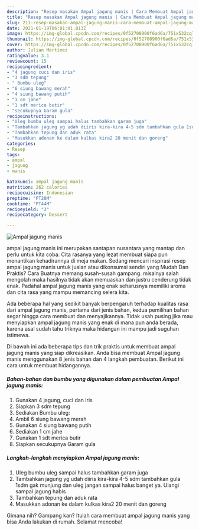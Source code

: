 ```yaml
---
description: "Resep masakan Ampal jagung manis | Cara Membuat Ampal jagung manis Yang Bisa Manjain Lidah"
title: "Resep masakan Ampal jagung manis | Cara Membuat Ampal jagung manis Yang Bisa Manjain Lidah"
slug: 211-resep-masakan-ampal-jagung-manis-cara-membuat-ampal-jagung-manis-yang-bisa-manjain-lidah
date: 2021-01-19T06:01:01.813Z
image: https://img-global.cpcdn.com/recipes/0f52708900f6ad6a/751x532cq70/ampal-jagung-manis-foto-resep-utama.jpg
thumbnail: https://img-global.cpcdn.com/recipes/0f52708900f6ad6a/751x532cq70/ampal-jagung-manis-foto-resep-utama.jpg
cover: https://img-global.cpcdn.com/recipes/0f52708900f6ad6a/751x532cq70/ampal-jagung-manis-foto-resep-utama.jpg
author: Julian Martinez
ratingvalue: 3.1
reviewcount: 15
recipeingredient:
- "4 jagung cuci dan iris"
- "3 sdm tepung"
- " Bumbu uleg"
- "6 siung bawang merah"
- "4 siung bawang putih"
- "1 cm jahe"
- "1 sdt merica butir"
- "secukupnya Garam gula"
recipeinstructions:
- "Uleg bumbu uleg sampai halus tambahkan garam juga"
- "Tambahkan jagung yg udah diiris kira-kira 4-5 sdm tambahkan gula 1sdm gak munjung dan uleg jangan sampai halus banget ya. Ulangi sampai jagung habis"
- "Tambahkan tepung dan aduk rata"
- "Masukkan adonan ke dalam kulkas kira2 20 menit dan goreng"
categories:
- Resep
tags:
- ampal
- jagung
- manis

katakunci: ampal jagung manis 
nutrition: 262 calories
recipecuisine: Indonesian
preptime: "PT28M"
cooktime: "PT44M"
recipeyield: "3"
recipecategory: Dessert

---
```



![Ampal jagung manis](https://img-global.cpcdn.com/recipes/0f52708900f6ad6a/751x532cq70/ampal-jagung-manis-foto-resep-utama.jpg)


ampal jagung manis ini merupakan santapan nusantara yang mantap dan perlu untuk kita coba. Cita rasanya yang lezat membuat siapa pun menantikan kehadirannya di meja makan.
Sedang mencari inspirasi resep ampal jagung manis untuk jualan atau dikonsumsi sendiri yang Mudah Dan Praktis? Cara Buatnya memang susah-susah gampang. misalnya salah mengolah maka hasilnya tidak akan memuaskan dan justru cenderung tidak enak. Padahal ampal jagung manis yang enak seharusnya memiliki aroma dan cita rasa yang mampu memancing selera kita.



Ada beberapa hal yang sedikit banyak berpengaruh terhadap kualitas rasa dari ampal jagung manis, pertama dari jenis bahan, kedua pemilihan bahan segar hingga cara membuat dan menyajikannya. Tidak usah pusing jika mau menyiapkan ampal jagung manis yang enak di mana pun anda berada, karena asal sudah tahu triknya maka hidangan ini mampu jadi suguhan istimewa.


Di bawah ini ada beberapa tips dan trik praktis untuk membuat ampal jagung manis yang siap dikreasikan. Anda bisa membuat Ampal jagung manis menggunakan 8 jenis bahan dan 4 langkah pembuatan. Berikut ini cara untuk membuat hidangannya.

<!--inarticleads1-->

##### Bahan-bahan dan bumbu yang digunakan dalam pembuatan Ampal jagung manis:

1. Gunakan 4 jagung, cuci dan iris
1. Siapkan 3 sdm tepung
1. Sediakan  Bumbu uleg:
1. Ambil 6 siung bawang merah
1. Gunakan 4 siung bawang putih
1. Sediakan 1 cm jahe
1. Gunakan 1 sdt merica butir
1. Siapkan secukupnya Garam gula




<!--inarticleads2-->

##### Langkah-langkah menyiapkan Ampal jagung manis:

1. Uleg bumbu uleg sampai halus tambahkan garam juga
1. Tambahkan jagung yg udah diiris kira-kira 4-5 sdm tambahkan gula 1sdm gak munjung dan uleg jangan sampai halus banget ya. Ulangi sampai jagung habis
1. Tambahkan tepung dan aduk rata
1. Masukkan adonan ke dalam kulkas kira2 20 menit dan goreng




Gimana nih? Gampang kan? Itulah cara membuat ampal jagung manis yang bisa Anda lakukan di rumah. Selamat mencoba!
